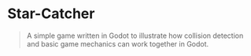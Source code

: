 # Star-Catcher
> A simple game written in Godot to illustrate how collision detection and basic game mechanics can work together in Godot.

